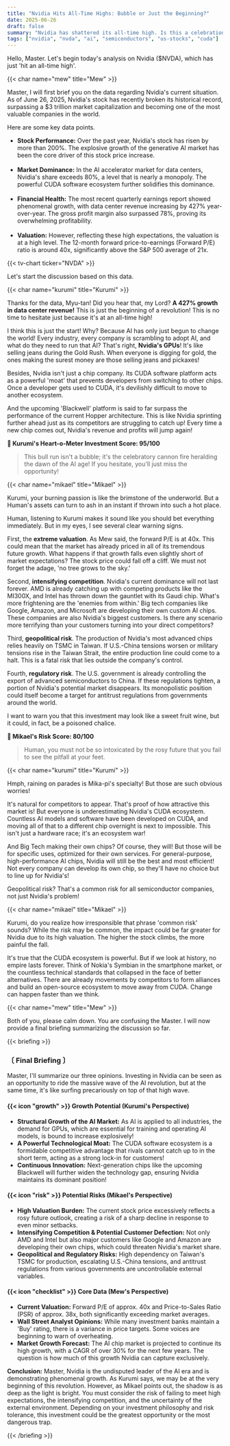 ```yaml
---
title: "Nvidia Hits All-Time Highs: Bubble or Just the Beginning?"
date: 2025-06-26
draft: false
summary: "Nvidia has shattered its all-time high. Is this a celebration of the AI era, or a dangerous bubble? Kurumi's optimism, fueled by the AI market's structural growth and the powerful CUDA ecosystem, clashes head-on with Mikael's warnings of extreme valuations and intensifying competition. Three unique characters engage in a fierce debate over Nvidia's future."
tags: ["nvidia", "nvda", "ai", "semiconductors", "us-stocks", "cuda"]
---
```


<p>Hello, Master. Let's begin today's analysis on Nvidia ($NVDA), which has just 'hit an all-time high'.</p>

{{< char name="mew" title="Mew" >}}
<p>Master, I will first brief you on the data regarding Nvidia's current situation. As of June 26, 2025, Nvidia's stock has recently broken its historical record, surpassing a $3 trillion market capitalization and becoming one of the most valuable companies in the world.</p>
<p>Here are some key data points.</p>
<ul>
    <li><strong>Stock Performance:</strong> Over the past year, Nvidia's stock has risen by more than 200%. The explosive growth of the generative AI market has been the core driver of this stock price increase.</li><br>
    <li><strong>Market Dominance:</strong> In the AI accelerator market for data centers, Nvidia's share exceeds 80%, a level that is nearly a monopoly. The powerful CUDA software ecosystem further solidifies this dominance.</li><br>
    <li><strong>Financial Health:</strong> The most recent quarterly earnings report showed phenomenal growth, with data center revenue increasing by 427% year-over-year. The gross profit margin also surpassed 78%, proving its overwhelming profitability.</li><br>
    <li><strong>Valuation:</strong> However, reflecting these high expectations, the valuation is at a high level. The 12-month forward price-to-earnings (Forward P/E) ratio is around 40x, significantly above the S&P 500 average of 21x.</li>
</ul>
{{< tv-chart ticker="NVDA" >}}
<p>Let's start the discussion based on this data.</p>

{{< char name="kurumi" title="Kurumi" >}}
<p>Thanks for the data, Myu-tan! Did you hear that, my Lord? <strong>A 427% growth in data center revenue!</strong> This is just the beginning of a revolution! This is no time to hesitate just because it's at an all-time high!</p>
<p>I think this is just the start! Why? Because AI has only just begun to change the world! Every industry, every company is scrambling to adopt AI, and what do they need to run that AI? That's right, <strong>Nvidia's GPUs</strong>! It's like selling jeans during the Gold Rush. When everyone is digging for gold, the ones making the surest money are those selling jeans and pickaxes!</p>
<p>Besides, Nvidia isn't just a chip company. Its CUDA software platform acts as a powerful 'moat' that prevents developers from switching to other chips. Once a developer gets used to CUDA, it's devilishly difficult to move to another ecosystem.</p>
<p>And the upcoming 'Blackwell' platform is said to far surpass the performance of the current Hopper architecture. This is like Nvidia sprinting further ahead just as its competitors are struggling to catch up! Every time a new chip comes out, Nvidia's revenue and profits will jump again!</p>
<p><strong>💖 Kurumi's Heart-o-Meter Investment Score: 95/100</strong><br>
<blockquote>
This bull run isn't a bubble; it's the celebratory cannon fire heralding the dawn of the AI age! If you hesitate, you'll just miss the opportunity!</p>
</blockquote>

{{< char name="mikael" title="Mikael" >}}
<p>Kurumi, your burning passion is like the brimstone of the underworld. But a Human's assets can turn to ash in an instant if thrown into such a hot place.</p>
<p>Human, listening to Kurumi makes it sound like you should bet everything immediately. But in my eyes, I see several clear warning signs.</p>
<p>First, the <strong>extreme valuation</strong>. As Mew said, the forward P/E is at 40x. This could mean that the market has already priced in all of its tremendous future growth. What happens if that growth falls even slightly short of market expectations? The stock price could fall off a cliff. We must not forget the adage, 'no tree grows to the sky.'</p>
<p>Second, <strong>intensifying competition</strong>. Nvidia's current dominance will not last forever. AMD is already catching up with competing products like the MI300X, and Intel has thrown down the gauntlet with its Gaudi chip. What's more frightening are the 'enemies from within.' Big tech companies like Google, Amazon, and Microsoft are developing their own custom AI chips. These companies are also Nvidia's biggest customers. Is there any scenario more terrifying than your customers turning into your direct competitors?</p>
<p>Third, <strong>geopolitical risk</strong>. The production of Nvidia's most advanced chips relies heavily on TSMC in Taiwan. If U.S.-China tensions worsen or military tensions rise in the Taiwan Strait, the entire production line could come to a halt. This is a fatal risk that lies outside the company's control.</p>
<p>Fourth, <strong>regulatory risk</strong>. The U.S. government is already controlling the export of advanced semiconductors to China. If these regulations tighten, a portion of Nvidia's potential market disappears. Its monopolistic position could itself become a target for antitrust regulations from governments around the world.</p>
<p>I want to warn you that this investment may look like a sweet fruit wine, but it could, in fact, be a poisoned chalice.</p>
<p><strong>🚨 Mikael's Risk Score: 80/100</strong><br>
<blockquote>
Human, you must not be so intoxicated by the rosy future that you fail to see the pitfall at your feet.</p>
</blockquote>

{{< char name="kurumi" title="Kurumi" >}}
<p>Hmph, raining on parades is Mika-pi's specialty! But those are such obvious worries!</p>
<p>It's natural for competitors to appear. That's proof of how attractive this market is! But everyone is underestimating Nvidia's CUDA ecosystem. Countless AI models and software have been developed on CUDA, and moving all of that to a different chip overnight is next to impossible. This isn't just a hardware race; it's an ecosystem war!</p>
<p>And Big Tech making their own chips? Of course, they will! But those will be for specific uses, optimized for their own services. For general-purpose, high-performance AI chips, Nvidia will still be the best and most efficient! Not every company can develop its own chip, so they'll have no choice but to line up for Nvidia's!</p>
<p>Geopolitical risk? That's a common risk for all semiconductor companies, not just Nvidia's problem!</p>

{{< char name="mikael" title="Mikael" >}}
<p>Kurumi, do you realize how irresponsible that phrase 'common risk' sounds? While the risk may be common, the impact could be far greater for Nvidia due to its high valuation. The higher the stock climbs, the more painful the fall.</p>
<p>It's true that the CUDA ecosystem is powerful. But if we look at history, no empire lasts forever. Think of Nokia's Symbian in the smartphone market, or the countless technical standards that collapsed in the face of better alternatives. There are already movements by competitors to form alliances and build an open-source ecosystem to move away from CUDA. Change can happen faster than we think.</p>

{{< char name="mew" title="Mew" >}}
<p>Both of you, please calm down. You are confusing the Master. I will now provide a final briefing summarizing the discussion so far.</p>

{{< briefing >}}
<h3><strong>〔 Final Briefing 〕</strong></h3>
<p>Master, I'll summarize our three opinions. Investing in Nvidia can be seen as an opportunity to ride the massive wave of the AI revolution, but at the same time, it's like surfing precariously on top of that high wave.</p>

<h4><span class="svg-icon">{{< icon "growth" >}}</span> Growth Potential (Kurumi's Perspective)</h4>
<ul>
    <li><strong>Structural Growth of the AI Market:</strong> As AI is applied to all industries, the demand for GPUs, which are essential for training and operating AI models, is bound to increase explosively!</li>
    <li><strong>A Powerful Technological Moat:</strong> The CUDA software ecosystem is a formidable competitive advantage that rivals cannot catch up to in the short term, acting as a strong lock-in for customers!</li>
    <li><strong>Continuous Innovation:</strong> Next-generation chips like the upcoming Blackwell will further widen the technology gap, ensuring Nvidia maintains its dominant position!</li>
</ul>

<h4><span class="svg-icon">{{< icon "risk" >}}</span> Potential Risks (Mikael's Perspective)</h4>
<ul>
    <li><strong>High Valuation Burden:</strong> The current stock price excessively reflects a rosy future outlook, creating a risk of a sharp decline in response to even minor setbacks.</li>
    <li><strong>Intensifying Competition & Potential Customer Defection:</strong> Not only AMD and Intel but also major customers like Google and Amazon are developing their own chips, which could threaten Nvidia's market share.</li>
    <li><strong>Geopolitical and Regulatory Risks:</strong> High dependency on Taiwan's TSMC for production, escalating U.S.-China tensions, and antitrust regulations from various governments are uncontrollable external variables.</li>
</ul>

<h4><span class="svg-icon">{{< icon "checklist" >}}</span> Core Data (Mew's Perspective)</h4>
<ul>
    <li><strong>Current Valuation:</strong> Forward P/E of approx. 40x and Price-to-Sales Ratio (PSR) of approx. 38x, both significantly exceeding market averages.</li>
    <li><strong>Wall Street Analyst Opinions:</strong> While many investment banks maintain a 'Buy' rating, there is a variance in price targets. Some voices are beginning to warn of overheating.</li>
    <li><strong>Market Growth Forecast:</strong> The AI chip market is projected to continue its high growth, with a CAGR of over 30% for the next few years. The question is how much of this growth Nvidia can capture exclusively.</li>
</ul>

<div class="final-conclusion">
    <p><strong>Conclusion:</strong> Master, Nvidia is the undisputed leader of the AI era and is demonstrating phenomenal growth. As Kurumi says, we may be at the very beginning of this revolution. However, as Mikael points out, the shadow is as deep as the light is bright. You must consider the risk of failing to meet high expectations, the intensifying competition, and the uncertainty of the external environment. Depending on your investment philosophy and risk tolerance, this investment could be the greatest opportunity or the most dangerous trap.</p>
</div>
{{< /briefing >}}